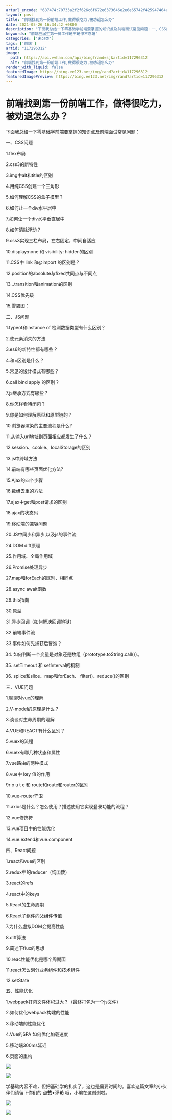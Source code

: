 ```yaml
---
arturl_encode: "687474:70733a2f2f626c6f672e6373646e2e6e65742f425947464a2f:61727469636c652f64657461696c732f313137323936333132"
layout: post
title: "前端找到第一份前端工作,做得很吃力,被劝退怎么办"
date: 2021-05-26 16:34:42 +0800
description: "下面我总结一下零基础学前端要掌握的知识点及前端面试常见问题：一、CSS问题1.flex布局2.css"
keywords: "前端应届生第一份工作是不是惨不忍睹"
categories: ['未分类']
tags: ['前端']
artid: "117296312"
image:
  path: https://api.vvhan.com/api/bing?rand=sj&artid=117296312
  alt: "前端找到第一份前端工作,做得很吃力,被劝退怎么办"
render_with_liquid: false
featuredImage: https://bing.ee123.net/img/rand?artid=117296312
featuredImagePreview: https://bing.ee123.net/img/rand?artid=117296312
---
```


# 前端找到第一份前端工作，做得很吃力，被劝退怎么办？

下面我总结一下零基础学前端要掌握的知识点及前端面试常见问题：

一、CSS问题
  
1.flex布局
  
2.css3的新特性
  
3.img中alt和title的区别
  
4.用纯CSS创建一个三角形
  
5.如何理解CSS的盒子模型？
  
6.如何让一个div水平居中
  
7.如何让一个div水平垂直居中
  
8.如何清除浮动？
  
9.css3实现三栏布局，左右固定，中间自适应
  
10.display:none 和 visibility: hidden的区别
  
11.CSS中 link 和@import 的区别是？
  
12.position的absolute与fixed共同点与不同点
  
13…transition和animation的区别
  
14.CSS优先级
  
15.雪碧图：

二、JS问题
  
1.typeof和instance of 检测数据类型有什么区别？
  
2.使元素消失的方法
  
3.es6的新特性都有哪些？
  
4.和=区别是什么？
  
5.常见的设计模式有哪些？
  
6.call bind apply 的区别？
  
7.js继承方式有哪些？
  
8.你怎样看待闭包？
  
9.你是如何理解原型和原型链的？
  
10.浏览器渲染的主要流程是什么?
  
11.从输入url地址到页面相应都发生了什么？
  
12.session、cookie、localStorage的区别
  
13.js中跨域方法
  
14.前端有哪些页面优化方法?
  
15.Ajax的四个步骤
  
16.数组去重的方法
  
17.ajax中get和post请求的区别
  
18.ajax的状态码
  
19.移动端的兼容问题
  
20.JS中同步和异步,以及js的事件流
  
24.DOM diff原理
  
25.作用域、全局作用域
  
26.Promise处理异步
  
27.map和forEach的区别、相同点
  
28.async await函数
  
29.this指向
  
30.原型
  
31.异步回调（如何解决回调地狱）
  
32.前端事件流
  
33.事件如何先捕获后冒泡？
  
34. 如何判断一个变量是对象还是数组（prototype.toString.call()）。
  
35. setTimeout 和 setInterval的机制
  
36. splice和slice、map和forEach、 filter()、reduce()的区别

三、VUE问题
  
1.聊聊对vue的理解
  
2.V-model的原理是什么？
  
3.谈谈对生命周期的理解
  
4.VUE和REACT有什么区别？
  
5.vuex的流程
  
6.vuex有哪几种状态和属性
  
7.vue路由的两种模式
  
8.vue中 key 值的作用
  
9r o u t e 和 route和route和router的区别
  
10.vue-router守卫
  
11.axios是什么？怎么使用？描述使用它实现登录功能的流程？
  
12.vue修饰符
  
13.vue项目中的性能优化
  
14.vue.extend和vue.component

四、React问题
  
1.react和vue的区别
  
2.redux中的reducer（纯函数）
  
3.react的refs
  
4.react中的keys
  
5.React的生命周期
  
6.React子组件向父组件传值
  
7.为什么虚拟DOM会提高性能
  
8.diff算法
  
9.简述下flux的思想
  
10.reac性能优化是哪个周期函
  
11.react怎么划分业务组件和技术组件
  
12.setState

五、性能优化
  
1.webpack打包文件体积过大？（最终打包为一个js文件）
  
2.如何优化webpack构建的性能
  
3.移动端的性能优化
  
4.Vue的SPA 如何优化加载速度
  
5.移动端300ms延迟
  
6.页面的重构

![](https://i-blog.csdnimg.cn/blog_migrate/d91acd1d4cc3080ff8eda5e597f50872.png)

![](https://i-blog.csdnimg.cn/blog_migrate/af8543b3342c7e6bb9e694bcc2b393fa.png)

学基础内容不难，但把基础学的扎实了，这也是需要时间的。喜欢这篇文章的小伙伴们请留下你们的
**点赞+评论**
哦，小编在这谢谢啦。

![](https://i-blog.csdnimg.cn/blog_migrate/1afb00e5bab961821d5328bbd8e20c54.png)

![](https://i-blog.csdnimg.cn/blog_migrate/7aa32a366c1a15debc1905f173fc7a53.png)